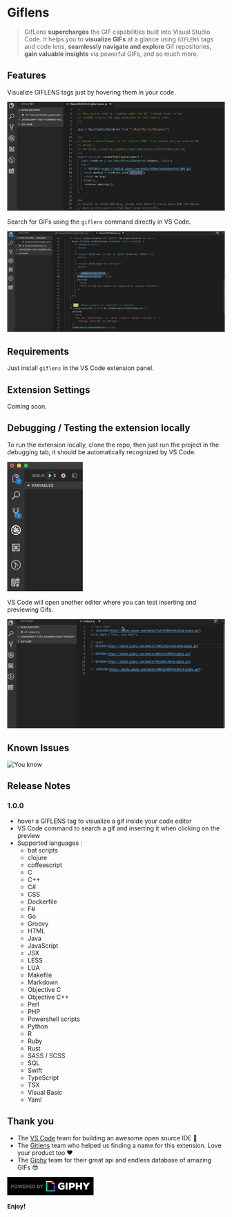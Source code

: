 # Giflens

> GifLens **supercharges** the GIF capabilities built into Visual Studio Code. It helps you to **visualize GIFs** at a glance using `GIFLENS` tags and code lens, **seamlessly navigate and explore** Gif repositories, **gain valuable insights** via powerful GIFs, and so much more.

## Features

Visualize GIFLENS tags just by hovering them in your code.

<img src="./docs/assets/thanos-bae.gif" alt="hover gifs in your code"/>

Search for GIFs using the `giflens` command directly in VS Code.

<img src="./docs/assets/jon-snow.gif" alt="search gifs in vscode"/>

## Requirements

Just install `giflens` in the VS Code extension panel.

## Extension Settings

Coming soon.

## Debugging / Testing the extension locally

To run the extension locally, clone the repo, then just run the project in the debugging tab, it should be automatically recognized by VS Code.

<img src="./docs/assets/debug.png" alt="debugging the extension" height="300"/>

VS Code will open another editor where you can test inserting and previewing Gifs.

<img src="./docs/assets/preview-demo.gif" alt="debugging the extension" width="800"/>

## Known Issues

![You know](https://media.giphy.com/media/JICGwZlbzui4w/giphy.gif)

## Release Notes

### 1.0.0

- hover a GIFLENS tag to visualize a gif inside your code editor
- VS Code command to search a gif and inserting it when clicking on the preview
- Supported languages :
  - bat scripts
  - clojure
  - coffeescript
  - C
  - C++
  - C#
  - CSS
  - Dockerfile
  - F#
  - Go
  - Groovy
  - HTML
  - Java
  - JavaScript
  - JSX
  - LESS
  - LUA
  - Makefile
  - Markdown
  - Objective C
  - Objective C++
  - Perl
  - PHP
  - Powershell scripts
  - Python
  - R
  - Ruby
  - Rust
  - SASS / SCSS
  - SQL
  - Swift
  - TypeScript
  - TSX
  - Visual Basic
  - Yaml

## Thank you

- The [VS Code](https://code.visualstudio.com/) team for building an awesome open source IDE 🙏
- The [Gitlens](https://github.com/eamodio/vscode-gitlens) team who helped us finding a name for this extension. Love your product too ❤️
- The [Giphy](https://giphy.com/) team for their great api and endless database of amazing GIFs 😎

<a href="https://giphy.com/"><img src="./docs/assets/PoweredBy_200_Horizontal_Light-Backgrounds_With_Logo.gif" alt="Powered by Giphy" width="200"/></a>

**Enjoy!**
